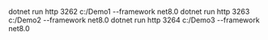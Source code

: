 dotnet run http 3262 c:/Demo1 --framework net8.0
dotnet run http 3263 c:/Demo2 --framework net8.0
dotnet run http 3264 c:/Demo3 --framework net8.0